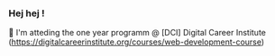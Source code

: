 ### Hej hej !
:rocket: I'm atteding the one year programm @ [DCI] Digital Career Institute (https://digitalcareerinstitute.org/courses/web-development-course)

